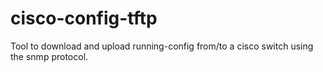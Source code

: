 # cisco-config-tftp
Tool to download and upload running-config from/to a cisco switch using the snmp protocol.

